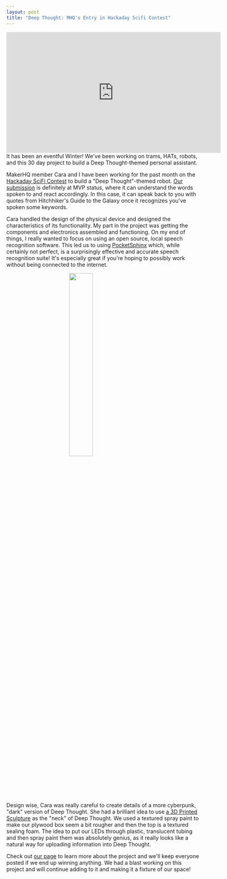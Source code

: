 ```yaml
---
layout: post
title: "Deep Thought: MHQ's Entry in Hackaday Scifi Contest"
---
```

<iframe width="560" height="315" src="https://www.youtube.com/embed/quCi_FXgxfE" frameborder="0" allowfullscreen style="display: block; margin: 0 auto;"></iframe>
<span id="hq">I</span>t has been an eventful Winter! We've been working on trams, HATs, robots, and this 30 day project to build a Deep Thought-themed personal assistant.  

MakerHQ member Cara and I have been working for the past month on the [Hackaday SciFi Contest](https://hackaday.io/contest/19541-hackadays-2017-sci-fi-contest) to build a "Deep Thought"-themed robot. [Our submission](https://hackaday.io/project/19834-deep-thought) is definitely at MVP status, where it can understand the words spoken to and react accordingly. In this case, it can speak back to you with quotes from Hitchhiker's Guide to the Galaxy once it recognizes you've spoken some keywords.

Cara handled the design of the physical device and designed the characteristics of its functionality. My part in the project was getting the components and electronics assembled and functioning. On my end of things, I really wanted to focus on using an open source, local speech recognition software. This led us to using [PocketSphinx](https://github.com/cmusphinx/pocketsphinx) which, while certainly not perfect, is a surprisingly effective and accurate speech recognition suite! It's especially great if you're hoping to possibly work without being connected to the internet.

<img src="{{ site.baseurl }}/images/deep_thought_lit.jpeg" class="image" style="margin: 0 auto; display: block; width:35%">

Design wise, Cara was really careful to create details of a more cyberpunk, "dark" version of Deep Thought. She had a brilliant idea to use [a 3D Printed Sculpture](http://www.thingiverse.com/thing:988097) as the "neck" of Deep Thought. We used a textured spray paint to make our plywood box seem a bit rougher and then the top is a textured sealing foam. The idea to put our LEDs through plastic, translucent tubing and then spray paint them was absolutely genius, as it really looks like a natural way for uploading information into Deep Thought.

Check out [our page](https://hackaday.io/project/19834-deep-thought) to learn more about the project and we'll keep everyone posted if we end up winning anything. We had a blast working on this project and will continue adding to it and making it a fixture of our space!
